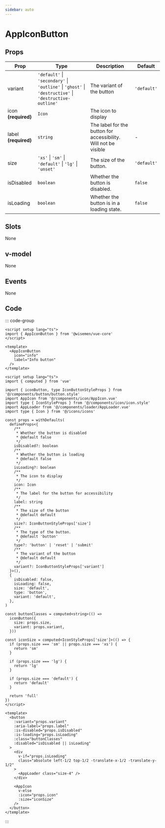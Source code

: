 ```yaml
---
sidebar: auto
---
```

<script setup>
import AppIconButtonPlayground from './AppIconButtonPlayground.vue'
import AppIconButtonCode from '@components/components/button/AppIconButton.vue?raw'
</script>


# AppIconButton
<AppIconButtonPlayground />

## Props

| Prop                 | Type                                                                                                   | Description                                                     | Default     |
| -------------------- | ------------------------------------------------------------------------------------------------------ | --------------------------------------------------------------- | ----------- |
| variant              | `'default'` \| `'secondary'` \| `'outline'` \| `'ghost'` \| `'destructive'` \| `'destructive-outline'` | The variant of the button                                       | `'default'` |
| icon **(required)**  | `Icon`                                                                                                 | The icon to display                                             |             |
| label **(required)** | `string`                                                                                               | The label for the button for accessibility. Will not be visible | -           |
| size                  | `'xs'` \|  `'sm'` \| `'default'` \| `'lg'`  \|  `'unset'`                                             | The size of the button.                                         | `'default'` |
| isDisabled           | `boolean`                                                                                              | Whether the button is disabled.                                 | `false`     |
| isLoading            | `boolean`                                                                                              | Whether the button is in a loading state.                       | `false`     |

## Slots

None

## v-model

None

## Events

None

## Code

::: code-group
```vue [Usage]
<script setup lang="ts">
import { AppIconButton } from '@wisemen/vue-core'
</script>

<template>
  <AppIconButton
    icon="info"
    label="Info button"
  />
</template>

```

```vue [Source code]
<script setup lang="ts">
import { computed } from 'vue'

import { iconButton, type IconButtonStyleProps } from '@/components/button/button.style'
import AppIcon from '@/components/icon/AppIcon.vue'
import type { IconStyleProps } from '@/components/icon/icon.style'
import AppLoader from '@/components/loader/AppLoader.vue'
import type { Icon } from '@/icons/icons'

const props = withDefaults(
  defineProps<{
    /**
     * Whether the button is disabled
     * @default false
     */
    isDisabled?: boolean
    /**
     * Whether the button is loading
     * @default false
     */
    isLoading?: boolean
    /**
     * The icon to display
     */
    icon: Icon
    /**
     * The label for the button for accessibility
     */
    label: string
    /**
     * The size of the button
     * @default default
     */
    size?: IconButtonStyleProps['size']
    /**
     * The type of the button.
     * @default 'button'
     */
    type?: 'button' | 'reset' | 'submit'
    /**
     * The variant of the button
     * @default default
     */
    variant?: IconButtonStyleProps['variant']
  }>(),
  {
    isDisabled: false,
    isLoading: false,
    size: 'default',
    type: 'button',
    variant: 'default',
  },
)

const buttonClasses = computed<string>(() =>
  iconButton({
    size: props.size,
    variant: props.variant,
  }))

const iconSize = computed<IconStyleProps['size']>(() => {
  if (props.size === 'sm' || props.size === 'xs') {
    return 'sm'
  }

  if (props.size === 'lg') {
    return 'lg'
  }

  if (props.size === 'default') {
    return 'default'
  }

  return 'full'
})
</script>

<template>
  <button
    :variant="props.variant"
    :aria-label="props.label"
    :is-disabled="props.isDisabled"
    :is-loading="props.isLoading"
    :class="buttonClasses"
    :disabled="isDisabled || isLoading"
  >
    <div
      v-if="props.isLoading"
      class="absolute left-1/2 top-1/2 -translate-x-1/2 -translate-y-1/2"
    >
      <AppLoader class="size-4" />
    </div>

    <AppIcon
      v-else
      :icon="props.icon"
      :size="iconSize"
    />
  </button>
</template>
```
:::

